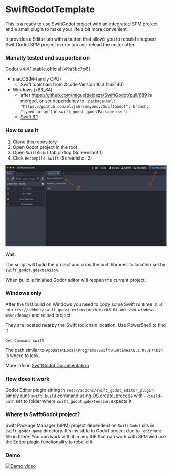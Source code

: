 # SwiftGodotTemplate

This is a ready to use SwiftGodot project with an integrated SPM project and a small plugin to make your life a bit more convenient.

It provides a Editor tab with a button that allows you to rebuild shupped SwiftGodot SPM project in one tap and reload the editor after.

### Manully tested and supported on
Godot v4.4.1.stable.official [49a5bc7b6]

- macOS(M-family CPU)
    - Swift toolchain from Xcode Version 16.3 (16E140)
- Windows (x86_64)
    - after https://github.com/migueldeicaza/SwiftGodot/pull/689 is merged, or set dependency to `.package(url: "https://github.com/elijah-semyonov/SwiftGodot", branch: "typed-array")` in `swift_godot_game/Package.swift`
    - [Swift 6.1](https://www.swift.org/install/windows/)

### How to use it
1. Clone this repository
2. Open Godot project in the root
3. Open `SwiftGodot` tab on top (Screenshot 1)
3. Click `Recompile Swift` (Screenshot 2)

<img src="readme_resources/screenshot.png" width="600">

Wait. 

The script will build the project and copy the built libraries to location set by `swift_godot.gdextension`.

When build is finished Godot editor will reopen the current project.

### Windows only
After the first build on Windows you need to copy some Swift runtime `dll`s into `res://addons/swift_godot_extension/bin/x86_64-unknown-windows-msvc/debug/` and reload project.

They are located nearby the Swift toolchain location. Use PowerShell to find it
```
Get-Command swift
```
The path similar to `AppData\Local\Programs\Swift\Runtimes\6.1.0\usr\bin` is where to look.

More info in [SwiftGodot Documentation](https://migueldeicaza.github.io/SwiftGodotDocs/documentation/swiftgodot/windows)

### How does it work
Godot Editor plugin sitting in `res://addons/swift_godot_editor_plugin` simply runs `swift build` command using [OS.create_process](https://docs.godotengine.org/en/stable/classes/class_os.html#class-os-method-create-process) with `--build-path` set to folder where `swift_godot.gdextension` expects it

### Where is SwiftGodot project?
Swift Package Manager (SPM) project dependent on `SwiftGodot` sits in `swift_godot_game` directory. It's invisible to Godot project due to `.gdignore` file in there. You can work with it in any IDE that can work with SPM and use the Editor plugin functionality to rebuild it.

### Demo
[![Demo video](https://img.youtube.com/vi/f1JM4jtfrdY/0.jpg)](https://www.youtube.com/watch?v=f1JM4jtfrdY)